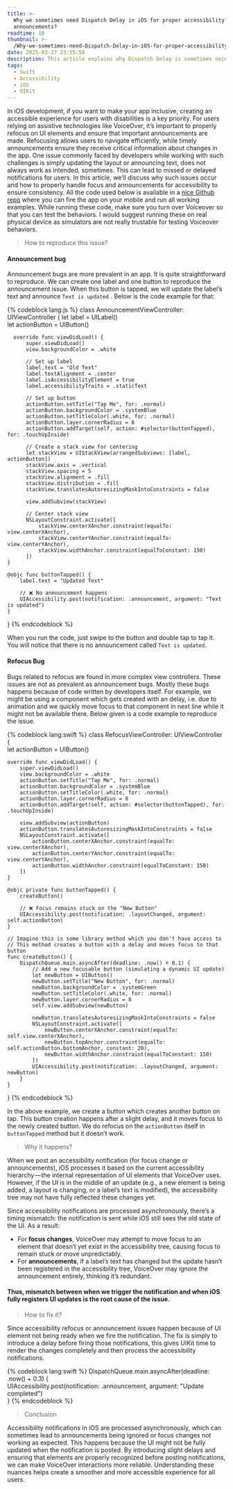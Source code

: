 ```yaml
---
title: >-
  Why we sometimes need Dispatch Delay in iOS for proper accessibility focus and
  announcements?
readtime: 10
thumbnail: >-
  /Why-we-sometimes-need-Dispatch-Delay-in-iOS-for-proper-accessibility-focus-and-announcements/header.png
date: 2025-03-27 23:55:58
description: This article explains why Dispatch Delay is sometimes necessary in iOS to ensure proper VoiceOver focus and announcements. It covers common accessibility issues, how timing affects VoiceOver behavior, and when delaying updates can improve the user experience.
tags:
  - Swift
  - Accessibility
  - iOS
  - UIKit
---
```


In iOS development, if you want to make your app inclusive, creating an accessible experience for users with disabilities is a key priority. For users relying on assistive technologies like VoiceOver, it’s important to properly refocus on UI elements and ensure that important announcements are made. Refocusing allows users to navigate efficiently, while timely announcements ensure they receive critical information about changes in the app. One issue commonly faced by developers while working with such challenges is simply updating the layout or announcing text, does not always work as intended, sometimes. This can lead to missed or delayed notifications for users. In this article, we’ll discuss why such issues occur and how to properly handle focus and announcements for accessibility to ensure consistency. All the code used below is available in a [<u>nice Github repo</u>](https://github.com/rahgurung/AccessibilityVoiceOverFocusIssues/) where you can fire the app on your mobile and run all working examples. While running these code, make sure you turn over Voiceover so that you can test the behaviors. I would suggest running these on real physical device as simulators are not really trustable for testing Voiceover behaviors.

> How to reproduce this issue?

#### Announcement bug

Announcement bugs are more prevalent in an app. It is quite straightforward to reproduce. We can create one label and one button to reproduce the announcement issue. When this button is tapped, we will update the label’s text and announce `Text is updated` . Below is the code example for that:

{% codeblock lang:js %}
  class AnnouncementViewController: UIViewController {
      let label = UILabel()  
      let actionButton = UIButton()  
    
      override func viewDidLoad() {  
          super.viewDidLoad()  
          view.backgroundColor = .white  
    
          // Set up label  
          label.text = "Old Text"  
          label.textAlignment = .center  
          label.isAccessibilityElement = true  
          label.accessibilityTraits = .staticText  
    
          // Set up button  
          actionButton.setTitle("Tap Me", for: .normal)  
          actionButton.backgroundColor = .systemBlue  
          actionButton.setTitleColor(.white, for: .normal)  
          actionButton.layer.cornerRadius = 8  
          actionButton.addTarget(self, action: #selector(buttonTapped), for: .touchUpInside)  
    
          // Create a stack view for centering  
          let stackView = UIStackView(arrangedSubviews: [label, actionButton])  
          stackView.axis = .vertical  
          stackView.spacing = 5  
          stackView.alignment = .fill  
          stackView.distribution = .fill  
          stackView.translatesAutoresizingMaskIntoConstraints = false  
    
          view.addSubview(stackView)  
    
          // Center stack view  
          NSLayoutConstraint.activate([  
              stackView.centerXAnchor.constraint(equalTo: view.centerXAnchor),  
              stackView.centerYAnchor.constraint(equalTo: view.centerYAnchor),  
              stackView.widthAnchor.constraint(equalToConstant: 150)  
          ])  
    }  
    
    @objc func buttonTapped() {  
        label.text = "Updated Text"  
          
        // ❌ No announcement happens  
        UIAccessibility.post(notification: .announcement, argument: "Text is updated")  
    }  
  }
{% endcodeblock %}

When you run the code, just swipe to the button and double tap to tap it. You will notice that there is no announcement called `Text is updated`.

#### Refocus Bug

Bugs related to refocus are found in more complex view controllers. These issues are not as prevalent as announcement bugs. Mostly these bugs happens because of code written by developers itself. For example, we might be using a component which gets created with an delay, i.e. due to animation and we quickly move focus to that component in next line while it might not be available there. Below given is a code example to reproduce the issue.

{% codeblock lang:swift %}
class RefocusViewController: UIViewController {  
    let actionButton = UIButton()  
  
    override func viewDidLoad() {  
        super.viewDidLoad()
        view.backgroundColor = .white  
        actionButton.setTitle("Tap Me", for: .normal)  
        actionButton.backgroundColor = .systemBlue  
        actionButton.setTitleColor(.white, for: .normal)  
        actionButton.layer.cornerRadius = 8  
        actionButton.addTarget(self, action: #selector(buttonTapped), for: .touchUpInside)  
  
        view.addSubview(actionButton)  
        actionButton.translatesAutoresizingMaskIntoConstraints = false  
        NSLayoutConstraint.activate([  
            actionButton.centerXAnchor.constraint(equalTo: view.centerXAnchor),  
            actionButton.centerYAnchor.constraint(equalTo: view.centerYAnchor),  
            actionButton.widthAnchor.constraint(equalToConstant: 150)  
        ])    
    }
  
    @objc private func buttonTapped() {  
        createButton()  
  
        // ❌ Focus remains stuck on the "New Button"  
        UIAccessibility.post(notification: .layoutChanged, argument: self.actionButton)  
    }  
  
    // Imagine this is some library method which you don't have access to  
    // This method creates a button with a delay and moves focus to that button  
    func createButton() {  
        DispatchQueue.main.asyncAfter(deadline: .now() + 0.1) {  
            // Add a new focusable button (simulating a dynamic UI update)  
            let newButton = UIButton()  
            newButton.setTitle("New Button", for: .normal)  
            newButton.backgroundColor = .systemGreen  
            newButton.setTitleColor(.white, for: .normal)  
            newButton.layer.cornerRadius = 8  
            self.view.addSubview(newButton)  
  
            newButton.translatesAutoresizingMaskIntoConstraints = false  
            NSLayoutConstraint.activate([  
                newButton.centerXAnchor.constraint(equalTo: self.view.centerXAnchor),  
                newButton.topAnchor.constraint(equalTo: self.actionButton.bottomAnchor, constant: 20),  
                newButton.widthAnchor.constraint(equalToConstant: 150)  
            ])  
            UIAccessibility.post(notification: .layoutChanged, argument: newButton)  
        }  
    }  
}
{% endcodeblock %}

In the above example, we create a button which creates another button on tap. This button creation happens after a slight delay, and it moves focus to the newly created button. We do refocus on the `actionButton` itself in `buttonTapped` method but it doesn’t work.

> Why it happens?

When we post an accessibility notification (for focus change or announcements), iOS processes it based on the current accessibility hierarchy — the internal representation of UI elements that VoiceOver uses. However, if the UI is in the middle of an update (e.g., a new element is being added, a layout is changing, or a label’s text is modified), the accessibility tree may not have fully reflected these changes yet.

Since accessibility notifications are processed asynchronously, there’s a timing mismatch: the notification is sent while iOS still sees the old state of the UI. As a result:

-   For **focus changes**, VoiceOver may attempt to move focus to an element that doesn’t yet exist in the accessibility tree, causing focus to remain stuck or move unpredictably.
-   For **announcements**, if a label’s text has changed but the update hasn’t been registered in the accessibility tree, VoiceOver may ignore the announcement entirely, thinking it’s redundant.

#### Thus, mismatch between when we trigger the notification and when iOS fully registers UI updates is the root cause of the issue.

  

> How to fix it?

Since accessibility refocus or announcement issues happen because of UI element not being ready when we fire the notification. The fix is simply to introduce a delay before firing those notifications, this gives UIKit time to render the changes completely and then process the accessibility notifications.

{% codeblock lang:swift %}
DispatchQueue.main.asyncAfter(deadline: .now() + 0.3) {  
    UIAccessibility.post(notification: .announcement, argument: "Update completed")  
}
{% endcodeblock %}

> Conclusion

Accessibility notifications in iOS are processed asynchronously, which can sometimes lead to announcements being ignored or focus changes not working as expected. This happens because the UI might not be fully updated when the notification is posted. By introducing slight delays and ensuring that elements are properly recognized before posting notifications, we can make VoiceOver interactions more reliable. Understanding these nuances helps create a smoother and more accessible experience for all users.
